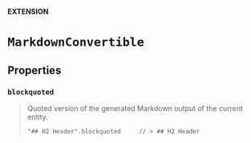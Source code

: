 **EXTENSION**

# `MarkdownConvertible`

## Properties
### `blockquoted`

> Quoted version of the generated Markdown output of the current entity.
>
>     "## H2 Header".blockquoted     // > ## H2 Header
